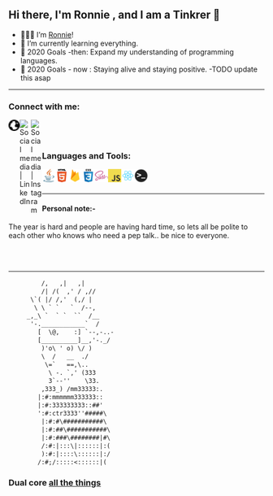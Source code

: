 ## Hi there, I'm Ronnie , and I am a Tinkrer 👋

- 🙋🏻‍♂️ I’m [Ronnie][website]!
- 🌱 I’m currently learning everything.
- 🥅 2020 Goals -then: Expand my understanding of programming languages.
- 🥺 2020 Goals - now : Staying alive and staying positive.
-TODO update this asap
---

### Connect with me:

[<img align="left" alt="Social media" width="22px" src="https://raw.githubusercontent.com/iconic/open-iconic/master/svg/globe.svg" />][website]

[<img align="left" alt="Social media | LinkedIn" width="22px" src="https://cdn.jsdelivr.net/npm/simple-icons@v3/icons/linkedin.svg" />][linkedin]
[<img align="left" alt="Social media | Instagram" width="22px" src="https://cdn.jsdelivr.net/npm/simple-icons@v3/icons/instagram.svg" />][instagram]

## <br />

### Languages and Tools:

<img align ="left" alt ="Java" width ="26px" src="https://raw.githubusercontent.com/github/explore/80688e429a7d4ef2fca1e82350fe8e3517d3494d/topics/java/java.png"/>
<img align="left" alt="HTML5" width="26px" src="https://raw.githubusercontent.com/github/explore/80688e429a7d4ef2fca1e82350fe8e3517d3494d/topics/html/html.png" />

<img align="left" alt="Firebase" width="26px" src="https://raw.githubusercontent.com/github/explore/80688e429a7d4ef2fca1e82350fe8e3517d3494d/topics/firebase/firebase.png" />

<img align="left" alt="CSS3" width="26px" src="https://raw.githubusercontent.com/github/explore/80688e429a7d4ef2fca1e82350fe8e3517d3494d/topics/css/css.png" />
<img align="left" alt="Sass" width="26px" src="https://raw.githubusercontent.com/github/explore/80688e429a7d4ef2fca1e82350fe8e3517d3494d/topics/sass/sass.png" />
<img align="left" alt="JavaScript" width="26px" src="https://raw.githubusercontent.com/github/explore/80688e429a7d4ef2fca1e82350fe8e3517d3494d/topics/javascript/javascript.png" />
<img align="left" alt="React" width="26px" src="https://raw.githubusercontent.com/github/explore/80688e429a7d4ef2fca1e82350fe8e3517d3494d/topics/react/react.png" />
<img align="left" alt="Terminal" width="26px" src="https://raw.githubusercontent.com/github/explore/80688e429a7d4ef2fca1e82350fe8e3517d3494d/topics/terminal/terminal.png" />

<br />
<br />

---

#### Personal note:-

The year is hard and people are having hard time, so lets all be polite to each other who knows who need a pep talk.. be nice to everyone.

<br/>
<br/>

---
             /,   ,|   ,|
             /| /(  ,' / ,//
          \`( |/ /,'  (,/ |
           \ \ ` `   `  /--,
         _,_\ `  ` `  ``  /__
          '-.____________`  /
            [  \@,    :] `--,-..-
            [__________]__,'-._/
             )'o\ ' o) \/ )
             \  /   __  ./
              \=`   ==,\..
               \ -. `,' (333
               3`--''    \33.
             ,333_) /mm33333:.
            |:#:mmmmmm333333::
            |:#:333333333::##'
            ':#:ctr3333''#####\
             |:#:#\###########\
             |:#:##\###########\
             |:#:###\########|#\
             /:#:|:::\|::::::|:(
             ):#:|::::\::::::|:/
            /:#;/:::::<::::::|(
 

### Dual core [all the things][yt]

<br/>

[website]: https://ronny8877.github.io/cv/
[instagram]: https://www.instagram.com/ronni3_x_x
[linkedin]: https://www.linkedin.com/in/ronnie-rawat-76b91417a/
[yt]: https://www.youtube.com/watch?v=FoUWHfh733Y
